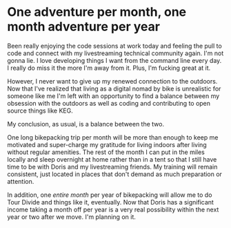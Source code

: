 # One adventure per month, one month adventure per year

Been really enjoying the code sessions at work today and feeling the pull to code and connect with my livestreaming technical community again. I'm not gonna lie. I love developing things I want from the command line every day. I really do miss it the more I'm away from it. Plus, I'm fucking great at it.

However, I never want to give up my renewed connection to the outdoors. Now that I've realized that living as a digital nomad by bike is unrealistic for someone like me I'm left with an opportunity to find a balance between my obsession with the outdoors as well as coding and contributing to open source things like KEG.

My conclusion, as usual, is a balance between the two.

One long bikepacking trip per month will be more than enough to keep me motivated and super-charge my gratitude for living indoors after living without regular amenities. The rest of the month I can put in the miles locally and sleep overnight at home rather than in a tent so that I still have time to be with Doris and my livestreaming friends. My training will remain consistent, just located in places that don't demand as much preparation or attention.

In addition, one *entire month* per year of bikepacking will allow me to do Tour Divide and things like it, eventually. Now that Doris has a significant income taking a month off per year is a very real possibility within the next year or two after we move. I'm planning on it.

